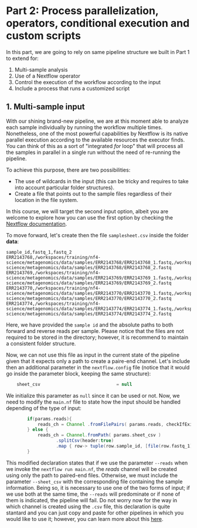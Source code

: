 # Part 2: Process parallelization, operators, conditional execution and custom scripts

In this part, we are going to rely on same pipeline structure we built in Part 1 to extend for: 

1. Multi-sample analysis
2. Use of a Nextflow operator 
3. Control the execution of the workflow according to the input
4. Include a process that runs a customized script

## 1. Multi-sample input

With our shining brand-new pipeline, we are at this moment able to analyze each sample individually by running the workflow multiple times. Nonetheless, one of the most powerful capabilities by Nextflow is its native parallel execution according to the available resources the executor finds. You can think of this as a sort of "integrated _for_ loop" that will process all the samples in parallel in a single run without the need of re-running the pipeline.

To achieve this purpose, there are two possibilities:

* The use of wildcards in the input (this can be tricky and requires to take into account particular folder structures).
* Create a file that points out to the sample files regardless of their location in the file system. 

In this course, we will target the second input option, albeit you are welcome to explore how you can use the first option by checking the [Nextflow documentation](https://www.nextflow.io/docs/latest/working-with-files.html).

To move forward, let's create then the file `samplesheet.csv` inside the folder **data**:

```csv title="data/samplesheet.csv" linenums="1"
sample_id,fastq_1,fastq_2
ERR2143768,/workspaces/training/nf4-science/metagenomics/data/samples/ERR2143768/ERR2143768_1.fastq,/workspaces/training/nf4-science/metagenomics/data/samples/ERR2143768/ERR2143768_2.fastq
ERR2143769,/workspaces/training/nf4-science/metagenomics/data/samples/ERR2143769/ERR2143769_1.fastq,/workspaces/training/nf4-science/metagenomics/data/samples/ERR2143769/ERR2143769_2.fastq
ERR2143770,/workspaces/training/nf4-science/metagenomics/data/samples/ERR2143770/ERR2143770_1.fastq,/workspaces/training/nf4-science/metagenomics/data/samples/ERR2143770/ERR2143770_2.fastq
ERR2143774,/workspaces/training/nf4-science/metagenomics/data/samples/ERR2143774/ERR2143774_1.fastq,/workspaces/training/nf4-science/metagenomics/data/samples/ERR2143774/ERR2143774_2.fastq
```

Here, we have provided the `sample id` and the absolute paths to both forward and reverse reads per sample. Please notice that the files are not required to be stored in the directory; however, it is recommend to maintain a consistent folder structure.

Now, we can not use this file as input in the current state of the pipeline given that it expects only a path to create a paire-end channel. Let's include then an additional parameter in the `nextflow.config` file (notice that it would go inside the parameter block, keeping the same structure):

```groovy title="nextflow.config" linenums="9"
    sheet_csv                             = null
```

We initialize this parameter as `null` since it can be used or not. Now, we need to modify the `main.nf` file to state how the input should be handled depending of the type of input:

```groovy title="main.nf" linenums="22"
	    if(params.reads){
		    reads_ch = Channel .fromFilePairs( params.reads, checkIfExists:true )
		} else {
		    reads_ch = Channel.fromPath( params.sheet_csv )
				   .splitCsv(header:true)
				   .map { row-> tuple(row.sample_id, [file(row.fastq_1), file(row.fastq_2)]) }
		}
```

This modified declaration states that if we use the parameter `--reads` when we invoke the `nextflow run main.nf`, the _reads_ channel will be created using only the path to paired-end files. Otherwise, we must include the parameter `--sheet_csv` with the corresponding file containing the sample information. Being so, it is necessary to use one of the two forms of input; if we use both at the same time, the `--reads` will predominate or if none of them is indicated, the pipeline will fail. Do not worry now for the way in which channel is created using the `.csv` file, this declaration is quite stantard and you can just copy and paste for other pipelines in which you would like to use it; however, you can learn more about this [here](https://nextflow-io.github.io/patterns/process-per-csv-record/).




